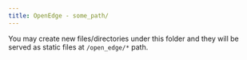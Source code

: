 ```yaml
---
title: OpenEdge - some_path/
---
```


You may create new files/directories under this folder and they will be served as static files at `/open_edge/*` path.
